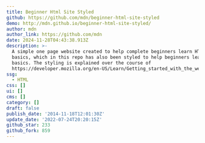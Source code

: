 ```yaml
---
title: Beginner Html Site Styled
github: https://github.com/mdn/beginner-html-site-styled
demo: http://mdn.github.io/beginner-html-site-styled/
author: mdn
author_link: https://github.com/mdn
date: 2024-11-28T04:43:38.913Z
description: >-
  A simple one page website created to help complete beginners learn HTML
  basics, which in this repo has also been styled to help beginners learn CSS
  basics. The styling is explained over the course of
  https://developer.mozilla.org/en-US/Learn/Getting_started_with_the_web/CSS_basics.
ssg:
  - HTML
css: []
ui: []
cms: []
category: []
draft: false
publish_date: '2014-11-18T12:01:30Z'
update_date: '2022-07-24T20:20:15Z'
github_star: 233
github_fork: 859
---
```

